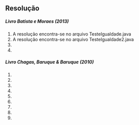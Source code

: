 ## Resolução

##### Livro Batista e Moraes (2013)
1) A resolução encontra-se no arquivo TesteIgualdade.java
2) A resolução encontra-se no arquivo TesteIgualdade2.java
3)
4)

##### Livro Chagas, Baruque & Baruque (2010)
1)
2)
3)
4)
5)
6)
7)
8)
9)